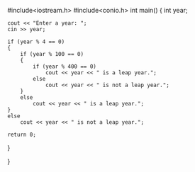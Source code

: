 #include<iostream.h>
#include<conio.h>
int main()
{
    int year;

    cout << "Enter a year: ";
    cin >> year;

    if (year % 4 == 0)
    {
        if (year % 100 == 0)
        {
            if (year % 400 == 0)
                cout << year << " is a leap year.";
            else
                cout << year << " is not a leap year.";
        }
        else
            cout << year << " is a leap year.";
    }
    else
        cout << year << " is not a leap year.";

    return 0;
}
    
}
